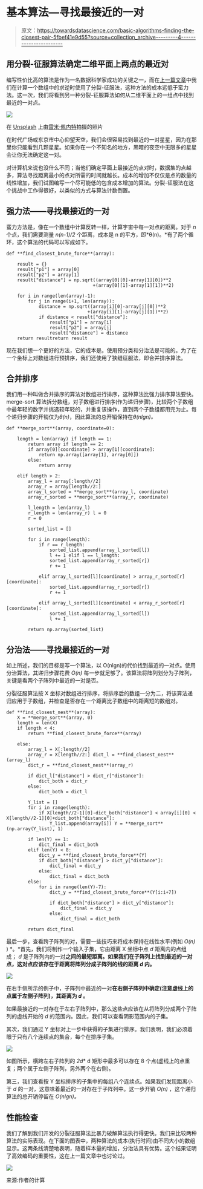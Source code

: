 # 基本算法—寻找最接近的一对

> 原文：<https://towardsdatascience.com/basic-algorithms-finding-the-closest-pair-5fbef41e9d55?source=collection_archive---------4----------------------->

## 用分裂-征服算法确定二维平面上两点的最近对

编写性价比高的算法是作为一名数据科学家成功的关键之一，而在[上一篇文章](/basic-algorithms-counting-inversions-71aaa579a2c0)中我们在计算一个数组中的求逆时使用了分裂-征服法，这种方法的成本远低于蛮力法。这一次，我们将看到另一种分裂-征服算法如何从二维平面上的一组点中找到最近的一对点。

![](img/5f3de52c7d04a4008c2bca2ade2815ca.png)

在 [Unsplash](https://unsplash.com?utm_source=medium&utm_medium=referral) 上由[雷米·佩内特](https://unsplash.com/@remypnt?utm_source=medium&utm_medium=referral)拍摄的照片

在时代广场或东京市中心仰望天空，我们会很容易找到最近的一对星星，因为在那里你只能看到几颗星星。如果你在一个不知名的地方，黑暗的夜空中无限多的星星会让你无法确定这一对。

对计算机来说也没什么不同；当他们确定平面上最接近的点对时，数据集的点越多，算法寻找距离最小的点对所需的时间就越长。成本的增加不仅仅是点的数量的线性增加，我们试图编写一个尽可能低的包含成本增加的算法。分裂-征服法在这个挑战中工作得很好，以类似的方式与算法计数倒置。

## 强力法——寻找最接近的一对

蛮力方法是，像在一个数组中计算反转一样，计算宇宙中每一对点的距离。对于 *n* 个点，我们需要测量 *n(n-1)/2* 个距离，成本是 n 的平方，即*θ(n)。*有了两个循环，这个算法的代码可以写成如下。

```
def **find_closest_brute_force**(array):

    result = {}
    result["p1"] = array[0]
    result["p2"] = array[1]
    result["distance"] = np.sqrt((array[0][0]-array[1][0])**2
                                +(array[0][1]-array[1][1])**2)

    for i in range(len(array)-1):
        for j in range(i+1, len(array)):
            distance = np.sqrt((array[i][0]-array[j][0])**2
                              +(array[i][1]-array[j][1])**2)
            if distance < result["distance"]:
                result["p1"] = array[i]
                result["p2"] = array[j]
                result["distance"] = distance
    return resultreturn result
```

现在我们想一个更好的方法，它的成本是。使用预分类和分治法是可能的。为了在一个坐标上对数组进行预排序，我们还使用了狭缝征服法，即合并排序算法。

## 合并排序

我们用一种叫做合并排序的算法对数组进行排序，这种算法比强力排序算法要快。merge-sort 算法拆分数组，对子数组进行排序(作为递归步骤)，比较两个子数组中最年轻的数字并挑选较年轻的，并重复该操作，直到两个子数组都用完为止。每个递归步骤的开销仅为*θ(n)*，因此算法的总开销保持在*θ(nlgn)。*

```
def **merge_sort**(array, coordinate=0):

    length = len(array) if length == 1:
        return array if length == 2:
        if array[0][coordinate] > array[1][coordinate]:
            return np.array([array[1], array[0]])
        else:
            return array

    elif length > 2:
        array_l = array[:length//2]
        array_r = array[length//2:]
        array_l_sorted = **merge_sort**(array_l, coordinate)
        array_r_sorted = **merge_sort**(array_r, coordinate)

        l_length = len(array_l)
        r_length = len(array_r) l = 0
        r = 0

        sorted_list = []

        for i in range(length):
            if r == r_length:
                sorted_list.append(array_l_sorted[l])
                l += 1 elif l == l_length:
                sorted_list.append(array_r_sorted[r])
                r += 1             

            elif array_l_sorted[l][coordinate] > array_r_sorted[r][coordinate]:
                sorted_list.append(array_r_sorted[r])
                r += 1

            elif array_l_sorted[l][coordinate] < array_r_sorted[r][coordinate]:
                sorted_list.append(array_l_sorted[l])
                l += 1

        return np.array(sorted_list)
```

## 分治法——寻找最接近的一对

如上所述，我们的目标是写一个算法，以 O(nlgn)的代价找到最近的一对点。使用分治算法，其递归步骤花费 *O(n)* 每一步就足够了。该算法将阵列划分为子阵列，关键是看两个子阵列中最近的一对是否。

分裂征服算法按 X 坐标对数组进行排序，将排序后的数组一分为二，将该算法递归应用于子数组，并检查是否存在一个距离比子数组中的距离短的数组对。

```
def **find_closest_nest**(array):
    X = **merge_sort**(array, 0)
    length = len(X)
    if length < 4:
        return **find_closest_brute_force**(array)

    else:
        array_l = X[:length//2]
        array_r = X[length//2:] dict_l = **find_closest_nest**(array_l)
        dict_r = **find_closest_nest**(array_r)

        if dict_l["distance"] > dict_r["distance"]:
            dict_both = dict_r
        else:
            dict_both = dict_l

        Y_list = []
        for i in range(length):
            if X[length//2-1][0]-dict_both["distance"] < array[i][0] < X[length//2-1][0]+dict_both["distance"]:
                Y_list.append(array[i]) Y = **merge_sort**(np.array(Y_list), 1)

        if len(Y) == 1:
            dict_final = dict_both
        elif len(Y) < 8:
            dict_y = **find_closest_brute_force**(Y)
            if dict_both["distance"] > dict_y["distance"]:
                dict_final = dict_y
            else:
                dict_final = dict_both            
        else:
            for i in range(len(Y)-7):
                dict_y = **find_closest_brute_force**(Y[i:i+7])        

                if dict_both["distance"] > dict_y["distance"]:
                    dict_final = dict_y
                else:
                    dict_final = dict_both

        return dict_final
```

最后一步，查看跨子阵列的对，需要一些技巧来将成本保持在线性水平(例如 *O(n)* ) *。*首先，我们将制作一个输入子集，它由距离 X 坐标中点 *d* 距离内的点组成； *d* 是子阵列内的一对**之间的最短距离。如果我们在子阵列上找到最近的一对点，这对点应该存在于距离将阵列分成子阵列的线的距离 *d* 内。**

![](img/8a7eecbc6c370969137451f3331a21c7.png)

在右手侧所示的例子中，子阵列中最近的一对**在右侧子阵列中确定(注意虚线上的点属于左侧子阵列)，其距离为 *d* 。**

如果最接近的一对存在于左右子阵列中，那么这些点应该在从将阵列分成两个子阵列的虚线开始的 *d* 的范围内。因此，我们可以查看阴影范围内的子集。

其次，我们通过 Y 坐标对上一步中获得的子集进行排序。我们表明，我们必须着眼于只有八个连续点的集合，每个在排序子集。

![](img/42f5907a5a1b44237a8cd1f3d0c60faa.png)

如图所示，横跨左右子阵列的 *2d** d 矩形中最多可以存在 8 个点(虚线上的点重复；两个属于左侧子阵列，另外两个在右侧)。

第三，我们查看按 Y 坐标排序的子集中的每组八个连续点。如果我们发现距离小于 *d* 的一对，这意味着最近的一对存在于子阵列中。这一步开销 *O(n)* ，这个递归算法的总开销停留在 *O(nlgn)。*

## 性能检查

我们了解到我们开发的分裂征服算法比暴力破解算法执行得更快。我们来比较两种算法的实际表现。在下面的图表中，两种算法的成本(执行时间)由不同大小的数组显示。这两条线清楚地表明，随着样本量的增加，分治法具有优势。这个结果证明了高效编码的重要性，这在上一篇文章中也讨论过。

![](img/f3ac739474821776111050f65bb49356.png)

来源:作者的计算